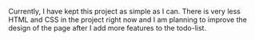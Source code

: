 Currently, I have kept this project as simple as I can. There is very less HTML and CSS in the project right now and I am planning to improve the design of the page after I add more features to the todo-list. 
